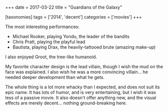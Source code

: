 +++
date = 2017-03-22
title = "Guardians of the Galaxy"

[taxonomies]
tags = ['2014', 'decent']
categories = ['movies']
+++

The most interesting performances:

-   Michael Rooker, playing Yondu, the leader of the bandits
-   Chris Pratt, playing the playful lead
-   Bautista, playing Drax, the heavily-tattooed brute (amazing make-up)

I also enjoyed Groot, the tree-like humanoid.

My favorite character design is the lead villain, though I wish the mud
on the face was explained. I also wish he was a more convincing
villain\... he needed deeper development than what he gets.

The whole thing is a lot more whacky than I expected, and does not suit
its epic name. It has lots of humor, and is very entertaining, but I
wish it was less of a passive movie. It also doesn\'t offer anything
new, and the visual effects are merely decent\... nothing
ground-breaking here.
